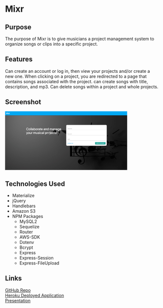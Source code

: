 # Mixr

## Purpose
The purpose of Mixr is to give musicians a project management system to organize songs or clips into a specific project.

## Features
Can create an account or log in, then  view your projects and/or create a new one. When clicking on a project, you are redirected to a page that contains songs associated with the project. can create songs with title, description, and mp3. Can delete songs within a project and whole projects.

## Screenshot
<img src="./public/assets/images/screenshot.jpg" width="400px;">

## Technologies Used
- Materialize
- jQuery
- Handlebars
- Amazon S3
- NPM Packages
  - MySQL2
  - Sequelize
  - Router
  - AWS-SDK
  - Dotenv
  - Bcrypt
  - Express
  - Express-Session
  - Express-FileUpload

## Links
[GitHub Repo](https://github.com/redteam5/mixer)<br>
[Heroku Deployed Application](https://afternoon-reef-59917.herokuapp.com/)<br>
[Presentation](https://docs.google.com/presentation/d/1A1GEGIWSzgUg6kWlSGoRb5EvqfTeYfRhDa5yrOKTJ44/edit?usp=sharing)
